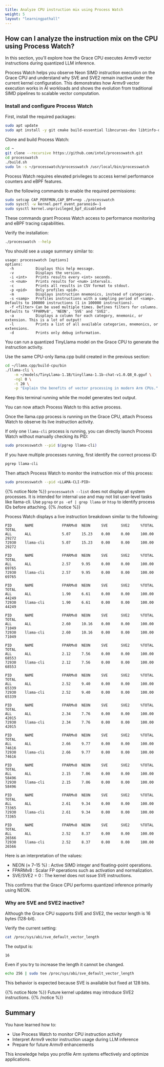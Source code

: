 ```yaml
---
title: Analyze CPU instruction mix using Process Watch
weight: 5
layout: "learningpathall"
---
```


## How can I analyze the instruction mix on the CPU using Process Watch?

In this section, you'll explore how the Grace CPU executes Armv9 vector instructions during quantized LLM inference.

Process Watch helps you observe Neon SIMD instruction execution on the Grace CPU and understand why SVE and SVE2 remain inactive under the current kernel configuration. This demonstrates how Armv9 vector execution works in AI workloads and shows the evolution from traditional SIMD pipelines to scalable vector computation.

### Install and configure Process Watch

First, install the required packages:

```bash
sudo apt update
sudo apt install -y git cmake build-essential libncurses-dev libtinfo-dev
```

Clone and build Process Watch:

```bash
cd ~
git clone --recursive https://github.com/intel/processwatch.git
cd processwatch
./build.sh
sudo ln -s ~/processwatch/processwatch /usr/local/bin/processwatch
```

Process Watch requires elevated privileges to access kernel performance counters and eBPF features.

Run the following commands to enable the required permissions:

```bash
sudo setcap CAP_PERFMON,CAP_BPF=+ep ./processwatch
sudo sysctl -w kernel.perf_event_paranoid=-1
sudo sysctl kernel.unprivileged_bpf_disabled=0
```

These commands grant Process Watch access to performance monitoring and eBPF tracing capabilities.

Verify the installation:

```bash
./processwatch --help
```

You should see a usage summary similar to:

```output
usage: processwatch [options]
options:
  -h          Displays this help message.
  -v          Displays the version.
  -i <int>    Prints results every <int> seconds.
  -n <num>    Prints results for <num> intervals.
  -c          Prints all results in CSV format to stdout.
  -p <pid>    Only profiles <pid>.
  -m          Displays instruction mnemonics, instead of categories.
  -s <samp>   Profiles instructions with a sampling period of <samp>. Defaults to 100000 instructions (1 in 100000 instructions).
  -f <filter> Can be used multiple times. Defines filters for columns. Defaults to 'FPARMv8', 'NEON', 'SVE' and 'SVE2'.
  -a          Displays a column for each category, mnemonic, or extension. This is a lot of output!
  -l          Prints a list of all available categories, mnemonics, or extensions.
  -d          Prints only debug information.
```

You can run a quantized TinyLlama model on the Grace CPU to generate the instruction activity.

Use the same CPU-only llama.cpp build created in the previous section:

```bash
cd ~/llama.cpp/build-cpu/bin
./llama-cli \
	-m ~/models/TinyLlama-1.1B/tinyllama-1.1b-chat-v1.0.Q8_0.gguf \
	-ngl 0 \
	-t 20 \
	-p "Explain the benefits of vector processing in modern Arm CPUs."
```

Keep this terminal running while the model generates text output.

You can now attach Process Watch to this active process.

Once the llama.cpp process is running on the Grace CPU, attach Process Watch to observe its live instruction activity.

If only one `llama-cli` process is running, you can directly launch Process Watch without manually checking its PID:

```bash
sudo processwatch --pid $(pgrep llama-cli)
```

If you have multiple processes running, first identify the correct process ID:

```bash
pgrep llama-cli
```

Then attach Process Watch to monitor the instruction mix of this process:

```bash
sudo processwatch --pid <LLAMA-CLI-PID>
```

{{% notice Note %}}
`processwatch --list` does not display all system processes.
It is intended for internal use and may not list user-level tasks like llama-cli.
Use `pgrep` or `ps -ef | grep llama` or `htop` to identify process IDs before attaching.
{{% /notice %}}

Process Watch displays a live instruction breakdown similar to the following:

```output
PID      NAME             FPARMv8  NEON     SVE      SVE2     %TOTAL   TOTAL   
ALL      ALL              5.07     15.23    0.00     0.00     100.00   29272   
72930    llama-cli        5.07     15.23    0.00     0.00     100.00   29272   

PID      NAME             FPARMv8  NEON     SVE      SVE2     %TOTAL   TOTAL   
ALL      ALL              2.57     9.95     0.00     0.00     100.00   69765   
72930    llama-cli        2.57     9.95     0.00     0.00     100.00   69765   

PID      NAME             FPARMv8  NEON     SVE      SVE2     %TOTAL   TOTAL   
ALL      ALL              1.90     6.61     0.00     0.00     100.00   44249   
72930    llama-cli        1.90     6.61     0.00     0.00     100.00   44249   

PID      NAME             FPARMv8  NEON     SVE      SVE2     %TOTAL   TOTAL   
ALL      ALL              2.60     10.16    0.00     0.00     100.00   71049   
72930    llama-cli        2.60     10.16    0.00     0.00     100.00   71049   

PID      NAME             FPARMv8  NEON     SVE      SVE2     %TOTAL   TOTAL   
ALL      ALL              2.12     7.56     0.00     0.00     100.00   68553   
72930    llama-cli        2.12     7.56     0.00     0.00     100.00   68553   

PID      NAME             FPARMv8  NEON     SVE      SVE2     %TOTAL   TOTAL   
ALL      ALL              2.52     9.40     0.00     0.00     100.00   65339   
72930    llama-cli        2.52     9.40     0.00     0.00     100.00   65339   

PID      NAME             FPARMv8  NEON     SVE      SVE2     %TOTAL   TOTAL   
ALL      ALL              2.34     7.76     0.00     0.00     100.00   42015   
72930    llama-cli        2.34     7.76     0.00     0.00     100.00   42015   

PID      NAME             FPARMv8  NEON     SVE      SVE2     %TOTAL   TOTAL   
ALL      ALL              2.66     9.77     0.00     0.00     100.00   74616   
72930    llama-cli        2.66     9.77     0.00     0.00     100.00   74616   

PID      NAME             FPARMv8  NEON     SVE      SVE2     %TOTAL   TOTAL   
ALL      ALL              2.15     7.06     0.00     0.00     100.00   58496   
72930    llama-cli        2.15     7.06     0.00     0.00     100.00   58496   

PID      NAME             FPARMv8  NEON     SVE      SVE2     %TOTAL   TOTAL   
ALL      ALL              2.61     9.34     0.00     0.00     100.00   73365   
72930    llama-cli        2.61     9.34     0.00     0.00     100.00   73365   

PID      NAME             FPARMv8  NEON     SVE      SVE2     %TOTAL   TOTAL   
ALL      ALL              2.52     8.37     0.00     0.00     100.00   26566   
72930    llama-cli        2.52     8.37     0.00     0.00     100.00   26566   
```

Here is an interpretation of the values:
- NEON (≈ 7–15 %) : Active SIMD integer and floating-point operations.
- FPARMv8         : Scalar FP operations such as activation and normalization.
- SVE/SVE2 = 0    : The kernel does not issue SVE instructions.

This confirms that the Grace CPU performs quantized inference primarily using NEON.

### Why are SVE and SVE2 inactive?

Although the Grace CPU supports SVE and SVE2, the vector length is 16 bytes (128-bit).

Verify the current setting:

```bash
cat /proc/sys/abi/sve_default_vector_length
```

The output is:

```output
16
```

Even if you try to increase the length it cannot be changed. 

```bash
echo 256 | sudo tee /proc/sys/abi/sve_default_vector_length
```

This behavior is expected because SVE is available but fixed at 128 bits.

{{% notice Note %}}
Future kernel updates may introduce SVE2 instructions.
{{% /notice %}}

## Summary

You have learned how to:
- Use Process Watch to monitor CPU instruction activity
- Interpret Armv9 vector instruction usage during LLM inference
- Prepare for future Armv9 enhancements

This knowledge helps you profile Arm systems effectively and optimize applications.

